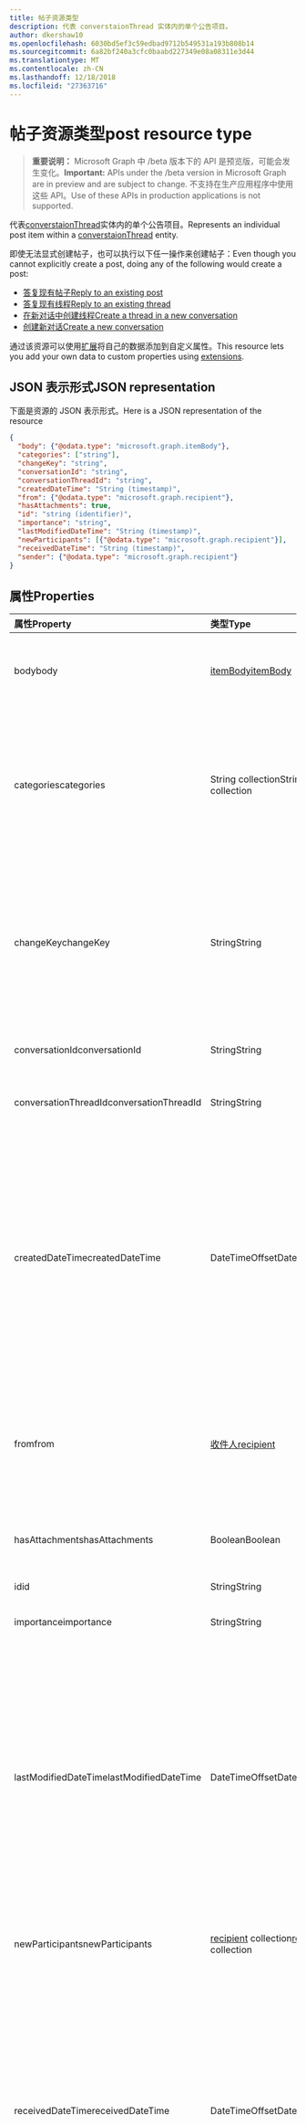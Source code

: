 ```yaml
---
title: 帖子资源类型
description: 代表 converstaionThread 实体内的单个公告项目。
author: dkershaw10
ms.openlocfilehash: 6030bd5ef3c59edbad9712b549531a193b808b14
ms.sourcegitcommit: 6a82bf240a3cfc0baabd227349e08a08311e3d44
ms.translationtype: MT
ms.contentlocale: zh-CN
ms.lasthandoff: 12/18/2018
ms.locfileid: "27363716"
---
```

# <a name="post-resource-type"></a><span data-ttu-id="bf221-103">帖子资源类型</span><span class="sxs-lookup"><span data-stu-id="bf221-103">post resource type</span></span>

> <span data-ttu-id="bf221-104">**重要说明：** Microsoft Graph 中 /beta 版本下的 API 是预览版，可能会发生变化。</span><span class="sxs-lookup"><span data-stu-id="bf221-104">**Important:** APIs under the /beta version in Microsoft Graph are in preview and are subject to change.</span></span> <span data-ttu-id="bf221-105">不支持在生产应用程序中使用这些 API。</span><span class="sxs-lookup"><span data-stu-id="bf221-105">Use of these APIs in production applications is not supported.</span></span>

<span data-ttu-id="bf221-106">代表[converstaionThread](conversationthread.md)实体内的单个公告项目。</span><span class="sxs-lookup"><span data-stu-id="bf221-106">Represents an individual post item within a [converstaionThread](conversationthread.md) entity.</span></span>

<span data-ttu-id="bf221-107">即使无法显式创建帖子，也可以执行以下任一操作来创建帖子：</span><span class="sxs-lookup"><span data-stu-id="bf221-107">Even though you cannot explicitly create a post, doing any of the following would create a post:</span></span>

* [<span data-ttu-id="bf221-108">答复现有帖子</span><span class="sxs-lookup"><span data-stu-id="bf221-108">Reply to an existing post</span></span>](../api/post-reply.md) 
* [<span data-ttu-id="bf221-109">答复现有线程</span><span class="sxs-lookup"><span data-stu-id="bf221-109">Reply to an existing thread</span></span>](../api/conversationthread-reply.md) 
* [<span data-ttu-id="bf221-110">在新对话中创建线程</span><span class="sxs-lookup"><span data-stu-id="bf221-110">Create a thread in a new conversation</span></span>](../api/group-post-threads.md)
* [<span data-ttu-id="bf221-111">创建新对话</span><span class="sxs-lookup"><span data-stu-id="bf221-111">Create a new conversation</span></span>](../api/group-post-conversations.md)

<span data-ttu-id="bf221-112">通过该资源可以使用[扩展](/graph/extensibility-overview)将自己的数据添加到自定义属性。</span><span class="sxs-lookup"><span data-stu-id="bf221-112">This resource lets you add your own data to custom properties using [extensions](/graph/extensibility-overview).</span></span>

## <a name="json-representation"></a><span data-ttu-id="bf221-113">JSON 表示形式</span><span class="sxs-lookup"><span data-stu-id="bf221-113">JSON representation</span></span>

<span data-ttu-id="bf221-114">下面是资源的 JSON 表示形式。</span><span class="sxs-lookup"><span data-stu-id="bf221-114">Here is a JSON representation of the resource</span></span>

<!-- {
  "blockType": "resource",
  "optionalProperties": [
    "attachments",
    "extensions",
    "inReplyTo",
    "multiValueExtendedProperties",
    "singleValueExtendedProperties"
  ],
  "@odata.type": "microsoft.graph.post"
}-->

```json
{
  "body": {"@odata.type": "microsoft.graph.itemBody"},
  "categories": ["string"],
  "changeKey": "string",
  "conversationId": "string",
  "conversationThreadId": "string",
  "createdDateTime": "String (timestamp)",
  "from": {"@odata.type": "microsoft.graph.recipient"},
  "hasAttachments": true,
  "id": "string (identifier)",
  "importance": "string",
  "lastModifiedDateTime": "String (timestamp)",
  "newParticipants": [{"@odata.type": "microsoft.graph.recipient"}],
  "receivedDateTime": "String (timestamp)",
  "sender": {"@odata.type": "microsoft.graph.recipient"}
}

```
## <a name="properties"></a><span data-ttu-id="bf221-115">属性</span><span class="sxs-lookup"><span data-stu-id="bf221-115">Properties</span></span>
| <span data-ttu-id="bf221-116">属性</span><span class="sxs-lookup"><span data-stu-id="bf221-116">Property</span></span>     | <span data-ttu-id="bf221-117">类型</span><span class="sxs-lookup"><span data-stu-id="bf221-117">Type</span></span>   |<span data-ttu-id="bf221-118">说明</span><span class="sxs-lookup"><span data-stu-id="bf221-118">Description</span></span>|
|:---------------|:--------|:----------|
|<span data-ttu-id="bf221-119">body</span><span class="sxs-lookup"><span data-stu-id="bf221-119">body</span></span>|[<span data-ttu-id="bf221-120">itemBody</span><span class="sxs-lookup"><span data-stu-id="bf221-120">itemBody</span></span>](itembody.md)|<span data-ttu-id="bf221-p102">帖子的内容。这是默认属性。此属性可为 NULL。</span><span class="sxs-lookup"><span data-stu-id="bf221-p102">The contents of the post. This is a default property. This property can be null.</span></span>|
|<span data-ttu-id="bf221-124">categories</span><span class="sxs-lookup"><span data-stu-id="bf221-124">categories</span></span>|<span data-ttu-id="bf221-125">String collection</span><span class="sxs-lookup"><span data-stu-id="bf221-125">String collection</span></span>|<span data-ttu-id="bf221-126">与帖子关联的类别。</span><span class="sxs-lookup"><span data-stu-id="bf221-126">The categories associated with the post.</span></span> <span data-ttu-id="bf221-127">每个类别对应于已为用户定义[outlookCategory](outlookcategory.md)的**displayName**属性。</span><span class="sxs-lookup"><span data-stu-id="bf221-127">Each category corresponds to the **displayName** property of an [outlookCategory](outlookcategory.md) that has been defined for a user.</span></span>|
|<span data-ttu-id="bf221-128">changeKey</span><span class="sxs-lookup"><span data-stu-id="bf221-128">changeKey</span></span>|<span data-ttu-id="bf221-129">String</span><span class="sxs-lookup"><span data-stu-id="bf221-129">String</span></span>|<span data-ttu-id="bf221-p104">标识帖子的版本。每次帖子更改时，ChangeKey 也将更改。这样，Exchange 可以将更改应用于该对象的正确版本。</span><span class="sxs-lookup"><span data-stu-id="bf221-p104">Identifies the version of the post. Every time the post is changed, ChangeKey changes as well. This allows Exchange to apply changes to the correct version of the object.</span></span>|
|<span data-ttu-id="bf221-133">conversationId</span><span class="sxs-lookup"><span data-stu-id="bf221-133">conversationId</span></span>|<span data-ttu-id="bf221-134">String</span><span class="sxs-lookup"><span data-stu-id="bf221-134">String</span></span>|<span data-ttu-id="bf221-p105">对话的唯一 ID。只读。</span><span class="sxs-lookup"><span data-stu-id="bf221-p105">Unique ID of the conversation. Read-only.</span></span>|
|<span data-ttu-id="bf221-137">conversationThreadId</span><span class="sxs-lookup"><span data-stu-id="bf221-137">conversationThreadId</span></span>|<span data-ttu-id="bf221-138">String</span><span class="sxs-lookup"><span data-stu-id="bf221-138">String</span></span>|<span data-ttu-id="bf221-p106">对话线程的唯一 ID。只读。</span><span class="sxs-lookup"><span data-stu-id="bf221-p106">Unique ID of the conversation thread. Read-only.</span></span>|
|<span data-ttu-id="bf221-141">createdDateTime</span><span class="sxs-lookup"><span data-stu-id="bf221-141">createdDateTime</span></span>|<span data-ttu-id="bf221-142">DateTimeOffset</span><span class="sxs-lookup"><span data-stu-id="bf221-142">DateTimeOffset</span></span>|<span data-ttu-id="bf221-p107">创建帖子时指定。DateTimeOffset 表示使用 ISO 8601 格式的日期和时间信息，并且始终处于 UTC 时间。例如，2014 年 1 月 1 日午夜 UTC 类似于如下形式：`'2014-01-01T00:00:00Z'`</span><span class="sxs-lookup"><span data-stu-id="bf221-p107">Specifies when the post was created. The DateTimeOffset type represents date and time information using ISO 8601 format and is always in UTC time. For example, midnight UTC on Jan 1, 2014 would look like this: `'2014-01-01T00:00:00Z'`</span></span>|
|<span data-ttu-id="bf221-146">from</span><span class="sxs-lookup"><span data-stu-id="bf221-146">from</span></span>|[<span data-ttu-id="bf221-147">收件人</span><span class="sxs-lookup"><span data-stu-id="bf221-147">recipient</span></span>](recipient.md)|<span data-ttu-id="bf221-p108">在委派访问方案中使用。指示代表另一用户发布了此邮件的帐户。这是默认属性。</span><span class="sxs-lookup"><span data-stu-id="bf221-p108">Used in delegate access scenarios. Indicates who posted the message on behalf of another user. This is a default property.</span></span>|
|<span data-ttu-id="bf221-151">hasAttachments</span><span class="sxs-lookup"><span data-stu-id="bf221-151">hasAttachments</span></span>|<span data-ttu-id="bf221-152">Boolean</span><span class="sxs-lookup"><span data-stu-id="bf221-152">Boolean</span></span>|<span data-ttu-id="bf221-p109">指示帖子是否具有至少一个附件。这是默认属性。</span><span class="sxs-lookup"><span data-stu-id="bf221-p109">Indicates whether the post has at least one attachment. This is a default property.</span></span>|
|<span data-ttu-id="bf221-155">id</span><span class="sxs-lookup"><span data-stu-id="bf221-155">id</span></span>|<span data-ttu-id="bf221-156">String</span><span class="sxs-lookup"><span data-stu-id="bf221-156">String</span></span>| <span data-ttu-id="bf221-157">只读。</span><span class="sxs-lookup"><span data-stu-id="bf221-157">Read-only.</span></span>|
|<span data-ttu-id="bf221-158">importance</span><span class="sxs-lookup"><span data-stu-id="bf221-158">importance</span></span> | <span data-ttu-id="bf221-159">String</span><span class="sxs-lookup"><span data-stu-id="bf221-159">String</span></span> | <span data-ttu-id="bf221-160">组文章的重要性： `low`， `normal`， `high`。</span><span class="sxs-lookup"><span data-stu-id="bf221-160">The importance of a group post: `low`, `normal`, `high`.</span></span> |
|<span data-ttu-id="bf221-161">lastModifiedDateTime</span><span class="sxs-lookup"><span data-stu-id="bf221-161">lastModifiedDateTime</span></span>|<span data-ttu-id="bf221-162">DateTimeOffset</span><span class="sxs-lookup"><span data-stu-id="bf221-162">DateTimeOffset</span></span>|<span data-ttu-id="bf221-p110">帖子上次修改时指定。DateTimeOffset 表示使用 ISO 8601 格式的日期和时间信息，并且始终处于 UTC 时间。例如，2014 年 1 月 1 日午夜 UTC 类似于如下形式：`'2014-01-01T00:00:00Z'`</span><span class="sxs-lookup"><span data-stu-id="bf221-p110">Specifies when the post was last modified. The DateTimeOffset type represents date and time information using ISO 8601 format and is always in UTC time. For example, midnight UTC on Jan 1, 2014 would look like this: `'2014-01-01T00:00:00Z'`</span></span>|
|<span data-ttu-id="bf221-166">newParticipants</span><span class="sxs-lookup"><span data-stu-id="bf221-166">newParticipants</span></span>|<span data-ttu-id="bf221-167">[recipient](recipient.md) collection</span><span class="sxs-lookup"><span data-stu-id="bf221-167">[recipient](recipient.md) collection</span></span>|<span data-ttu-id="bf221-168">添加到此线程作为帖子一部分的对话参与者。</span><span class="sxs-lookup"><span data-stu-id="bf221-168">Conversation participants that were added to the thread as part of this post.</span></span>|
|<span data-ttu-id="bf221-169">receivedDateTime</span><span class="sxs-lookup"><span data-stu-id="bf221-169">receivedDateTime</span></span>|<span data-ttu-id="bf221-170">DateTimeOffset</span><span class="sxs-lookup"><span data-stu-id="bf221-170">DateTimeOffset</span></span>|<span data-ttu-id="bf221-p111">接收到帖子时指定。DateTimeOffset 表示使用 ISO 8601 格式的日期和时间信息，并且始终处于 UTC 时间。例如，2014 年 1 月 1 日午夜 UTC 类似于如下形式：`'2014-01-01T00:00:00Z'`</span><span class="sxs-lookup"><span data-stu-id="bf221-p111">Specifies when the post was received. The DateTimeOffset type represents date and time information using ISO 8601 format and is always in UTC time. For example, midnight UTC on Jan 1, 2014 would look like this: `'2014-01-01T00:00:00Z'`</span></span>|
|<span data-ttu-id="bf221-174">sender</span><span class="sxs-lookup"><span data-stu-id="bf221-174">sender</span></span>|[<span data-ttu-id="bf221-175">recipient</span><span class="sxs-lookup"><span data-stu-id="bf221-175">recipient</span></span>](recipient.md)|<span data-ttu-id="bf221-p112">包含发件人的地址未指定发件人时，发件人的值假定为已经过验证身份的用户的地址。这是默认属性。</span><span class="sxs-lookup"><span data-stu-id="bf221-p112">Contains the address of the sender. The value of Sender is assumed to be the address of the authenticated user in the case when Sender is not specified. This is a default property.</span></span>|

## <a name="relationships"></a><span data-ttu-id="bf221-179">Relationships</span><span class="sxs-lookup"><span data-stu-id="bf221-179">Relationships</span></span>
| <span data-ttu-id="bf221-180">关系</span><span class="sxs-lookup"><span data-stu-id="bf221-180">Relationship</span></span> | <span data-ttu-id="bf221-181">类型</span><span class="sxs-lookup"><span data-stu-id="bf221-181">Type</span></span>   |<span data-ttu-id="bf221-182">说明</span><span class="sxs-lookup"><span data-stu-id="bf221-182">Description</span></span>|
|:---------------|:--------|:----------|
|<span data-ttu-id="bf221-183">attachments</span><span class="sxs-lookup"><span data-stu-id="bf221-183">attachments</span></span>|<span data-ttu-id="bf221-184">[附件](attachment.md) 集合</span><span class="sxs-lookup"><span data-stu-id="bf221-184">[Attachment](attachment.md) collection</span></span>|<span data-ttu-id="bf221-185">为公告[fileAttachment](fileattachment.md)和[itemAttachment](itemattachment.md)， [referenceAttachment](referenceattachment.md)附件的集合。</span><span class="sxs-lookup"><span data-stu-id="bf221-185">The collection of [fileAttachment](fileattachment.md), [itemAttachment](itemattachment.md), and [referenceAttachment](referenceattachment.md) attachments for the post.</span></span> <span data-ttu-id="bf221-186">只读。</span><span class="sxs-lookup"><span data-stu-id="bf221-186">Read-only.</span></span> <span data-ttu-id="bf221-187">可为 Null。</span><span class="sxs-lookup"><span data-stu-id="bf221-187">Nullable.</span></span>|
|<span data-ttu-id="bf221-188">extensions</span><span class="sxs-lookup"><span data-stu-id="bf221-188">extensions</span></span>|<span data-ttu-id="bf221-189">[扩展](extension.md)集合</span><span class="sxs-lookup"><span data-stu-id="bf221-189">[Extension](extension.md) collection</span></span>|<span data-ttu-id="bf221-p114">为帖子定义的开放扩展集合。只读。可为 NULL。</span><span class="sxs-lookup"><span data-stu-id="bf221-p114">The collection of open extensions defined for the post. Read-only. Nullable.</span></span>|
|<span data-ttu-id="bf221-193">inReplyTo</span><span class="sxs-lookup"><span data-stu-id="bf221-193">inReplyTo</span></span>|[<span data-ttu-id="bf221-194">Post</span><span class="sxs-lookup"><span data-stu-id="bf221-194">Post</span></span>](post.md)|<span data-ttu-id="bf221-195">此文章答复中[conversationThread](conversationthread.md)早期文章。</span><span class="sxs-lookup"><span data-stu-id="bf221-195">The earlier post that this post is replying to in the [conversationThread](conversationthread.md).</span></span> <span data-ttu-id="bf221-196">只读。</span><span class="sxs-lookup"><span data-stu-id="bf221-196">Read-only.</span></span>|
|<span data-ttu-id="bf221-197">multiValueExtendedProperties</span><span class="sxs-lookup"><span data-stu-id="bf221-197">multiValueExtendedProperties</span></span>|<span data-ttu-id="bf221-198">[multiValueLegacyExtendedProperty](multivaluelegacyextendedproperty.md) 集合</span><span class="sxs-lookup"><span data-stu-id="bf221-198">[multiValueLegacyExtendedProperty](multivaluelegacyextendedproperty.md) collection</span></span>| <span data-ttu-id="bf221-p116">为帖子定义的多值扩展属性的集合。只读。可为 Null。</span><span class="sxs-lookup"><span data-stu-id="bf221-p116">The collection of multi-value extended properties defined for the post. Read-only. Nullable.</span></span>|
|<span data-ttu-id="bf221-202">singleValueExtendedProperties</span><span class="sxs-lookup"><span data-stu-id="bf221-202">singleValueExtendedProperties</span></span>|<span data-ttu-id="bf221-203">[singleValueLegacyExtendedProperty](singlevaluelegacyextendedproperty.md) 集合</span><span class="sxs-lookup"><span data-stu-id="bf221-203">[singleValueLegacyExtendedProperty](singlevaluelegacyextendedproperty.md) collection</span></span>| <span data-ttu-id="bf221-p117">为帖子定义的单值扩展属性的集合。只读。可为 Null。</span><span class="sxs-lookup"><span data-stu-id="bf221-p117">The collection of single-value extended properties defined for the post. Read-only. Nullable.</span></span>|

## <a name="methods"></a><span data-ttu-id="bf221-207">方法</span><span class="sxs-lookup"><span data-stu-id="bf221-207">Methods</span></span>

| <span data-ttu-id="bf221-208">方法</span><span class="sxs-lookup"><span data-stu-id="bf221-208">Method</span></span>           | <span data-ttu-id="bf221-209">返回类型</span><span class="sxs-lookup"><span data-stu-id="bf221-209">Return Type</span></span>    |<span data-ttu-id="bf221-210">说明</span><span class="sxs-lookup"><span data-stu-id="bf221-210">Description</span></span>|
|:---------------|:--------|:----------|
|[<span data-ttu-id="bf221-211">列出帖子</span><span class="sxs-lookup"><span data-stu-id="bf221-211">List posts</span></span>](../api/conversationthread-list-posts.md) | [<span data-ttu-id="bf221-212">帖子</span><span class="sxs-lookup"><span data-stu-id="bf221-212">post</span></span>](post.md) |<span data-ttu-id="bf221-213">获取指定线程的帖子。</span><span class="sxs-lookup"><span data-stu-id="bf221-213">Get the posts of the specified thread.</span></span> |
|[<span data-ttu-id="bf221-214">获取帖子</span><span class="sxs-lookup"><span data-stu-id="bf221-214">Get post</span></span>](../api/post-get.md) | [<span data-ttu-id="bf221-215">帖子</span><span class="sxs-lookup"><span data-stu-id="bf221-215">post</span></span>](post.md) |<span data-ttu-id="bf221-216">获取指定的线程中帖子的属性和关系。</span><span class="sxs-lookup"><span data-stu-id="bf221-216">Get the properties and relationships of a post in a specified thread.</span></span>|
|[<span data-ttu-id="bf221-217">答复</span><span class="sxs-lookup"><span data-stu-id="bf221-217">Reply</span></span>](../api/post-reply.md)|<span data-ttu-id="bf221-218">无</span><span class="sxs-lookup"><span data-stu-id="bf221-218">None</span></span>|<span data-ttu-id="bf221-219">在组对话中答复帖子，并向指定线程中添加新帖子。</span><span class="sxs-lookup"><span data-stu-id="bf221-219">Reply to a post and add a new post to the specified thread in a group conversation.</span></span>|
|[<span data-ttu-id="bf221-220">转发</span><span class="sxs-lookup"><span data-stu-id="bf221-220">Forward</span></span>](../api/post-forward.md)|<span data-ttu-id="bf221-221">无</span><span class="sxs-lookup"><span data-stu-id="bf221-221">None</span></span>|<span data-ttu-id="bf221-222">将帖子转发给收件人。</span><span class="sxs-lookup"><span data-stu-id="bf221-222">Forward a post to a recipient.</span></span>|
|<span data-ttu-id="bf221-223">**Attachments**</span><span class="sxs-lookup"><span data-stu-id="bf221-223">**Attachments**</span></span>| | |
|[<span data-ttu-id="bf221-224">列出附件</span><span class="sxs-lookup"><span data-stu-id="bf221-224">List attachments</span></span>](../api/post-list-attachments.md) |<span data-ttu-id="bf221-225">[attachment](attachment.md) 集合</span><span class="sxs-lookup"><span data-stu-id="bf221-225">[attachment](attachment.md) collection</span></span>| <span data-ttu-id="bf221-226">获取帖子的所有附件。</span><span class="sxs-lookup"><span data-stu-id="bf221-226">Get all attachments on a post.</span></span>|
|[<span data-ttu-id="bf221-227">Add attachment</span><span class="sxs-lookup"><span data-stu-id="bf221-227">Add attachment</span></span>](../api/post-post-attachments.md) |[<span data-ttu-id="bf221-228">attachment</span><span class="sxs-lookup"><span data-stu-id="bf221-228">attachment</span></span>](attachment.md)| <span data-ttu-id="bf221-229">将附件添加到帖子中。</span><span class="sxs-lookup"><span data-stu-id="bf221-229">Add an attachment to a post.</span></span> |
|<span data-ttu-id="bf221-230">**开放扩展**</span><span class="sxs-lookup"><span data-stu-id="bf221-230">**Open extensions**</span></span>| | |
|[<span data-ttu-id="bf221-231">创建开放扩展</span><span class="sxs-lookup"><span data-stu-id="bf221-231">Create open extension</span></span>](../api/opentypeextension-post-opentypeextension.md) |[<span data-ttu-id="bf221-232">openTypeExtension</span><span class="sxs-lookup"><span data-stu-id="bf221-232">openTypeExtension</span></span>](opentypeextension.md)| <span data-ttu-id="bf221-233">创建开放扩展，并将自定义属性添加到新资源或现有资源。</span><span class="sxs-lookup"><span data-stu-id="bf221-233">Create an open extension and add custom properties to a new or existing resource.</span></span>|
|[<span data-ttu-id="bf221-234">获取开放扩展</span><span class="sxs-lookup"><span data-stu-id="bf221-234">Get open extension</span></span>](../api/opentypeextension-get.md) |<span data-ttu-id="bf221-235">[openTypeExtension](opentypeextension.md) 集合</span><span class="sxs-lookup"><span data-stu-id="bf221-235">[openTypeExtension](opentypeextension.md) collection</span></span>| <span data-ttu-id="bf221-236">获取扩展名称标识的开放扩展。</span><span class="sxs-lookup"><span data-stu-id="bf221-236">Get an open extension identified by the extension name.</span></span>|
|<span data-ttu-id="bf221-237">**架构扩展**</span><span class="sxs-lookup"><span data-stu-id="bf221-237">**Schema extensions**</span></span>| | |
|[<span data-ttu-id="bf221-238">添加架构扩展值</span><span class="sxs-lookup"><span data-stu-id="bf221-238">Add schema extension values</span></span>](/graph/extensibility-schema-groups) || <span data-ttu-id="bf221-239">创建架构扩展定义，然后使用它向资源添加自定义键入数据。</span><span class="sxs-lookup"><span data-stu-id="bf221-239">Create a schema extension definition and then use it to add custom typed data to a resource.</span></span>|
|<span data-ttu-id="bf221-240">**扩展属性**</span><span class="sxs-lookup"><span data-stu-id="bf221-240">**Extended properties**</span></span>| | |
|[<span data-ttu-id="bf221-241">创建单值扩展属性</span><span class="sxs-lookup"><span data-stu-id="bf221-241">Create single-value extended property</span></span>](../api/singlevaluelegacyextendedproperty-post-singlevalueextendedproperties.md) |[<span data-ttu-id="bf221-242">帖子</span><span class="sxs-lookup"><span data-stu-id="bf221-242">post</span></span>](post.md)  |<span data-ttu-id="bf221-243">在新建或现有帖子中创建一个或多个单值扩展属性。</span><span class="sxs-lookup"><span data-stu-id="bf221-243">Create one or more single-value extended properties in a new or existing post.</span></span>   |
|[<span data-ttu-id="bf221-244">获取具有单值扩展属性的帖子</span><span class="sxs-lookup"><span data-stu-id="bf221-244">Get post with single-value extended property</span></span>](../api/singlevaluelegacyextendedproperty-get.md)  | [<span data-ttu-id="bf221-245">帖子</span><span class="sxs-lookup"><span data-stu-id="bf221-245">post</span></span>](post.md) | <span data-ttu-id="bf221-246">通过使用 `$expand` or `$filter` 获取包含单值扩展属性的帖子。</span><span class="sxs-lookup"><span data-stu-id="bf221-246">Get posts that contain a single-value extended property by using `$expand` or `$filter`.</span></span> |
|[<span data-ttu-id="bf221-247">创建多值扩展属性</span><span class="sxs-lookup"><span data-stu-id="bf221-247">Create multi-value extended property</span></span>](../api/multivaluelegacyextendedproperty-post-multivalueextendedproperties.md) | [<span data-ttu-id="bf221-248">帖子</span><span class="sxs-lookup"><span data-stu-id="bf221-248">post</span></span>](post.md) | <span data-ttu-id="bf221-249">在新建或现有的帖子中创建一个或多个多值扩展属性。</span><span class="sxs-lookup"><span data-stu-id="bf221-249">Create one or more multi-value extended properties in a new or existing post.</span></span>  |
|[<span data-ttu-id="bf221-250">获取具有多值扩展属性的帖子</span><span class="sxs-lookup"><span data-stu-id="bf221-250">Get post with multi-value extended property</span></span>](../api/multivaluelegacyextendedproperty-get.md)  | [<span data-ttu-id="bf221-251">帖子</span><span class="sxs-lookup"><span data-stu-id="bf221-251">post</span></span>](post.md) | <span data-ttu-id="bf221-252">使用 `$expand` 获取包含一个多值扩展属性的帖子。</span><span class="sxs-lookup"><span data-stu-id="bf221-252">Get a post that contains a multi-value extended property by using `$expand`.</span></span> |

## <a name="see-also"></a><span data-ttu-id="bf221-253">另请参阅</span><span class="sxs-lookup"><span data-stu-id="bf221-253">See also</span></span>

- [<span data-ttu-id="bf221-254">使用扩展向资源添加自定义数据</span><span class="sxs-lookup"><span data-stu-id="bf221-254">Add custom data to resources using extensions</span></span>](/graph/extensibility-overview)
- [<span data-ttu-id="bf221-255">使用开放扩展向用户添加自定义数据</span><span class="sxs-lookup"><span data-stu-id="bf221-255">Add custom data to users using open extensions</span></span>](/graph/extensibility-open-users)
- [<span data-ttu-id="bf221-256">使用架构扩展向组添加自定义数据</span><span class="sxs-lookup"><span data-stu-id="bf221-256">Add custom data to groups using schema extensions</span></span>](/graph/extensibility-schema-groups)


<!-- uuid: 8fcb5dbc-d5aa-4681-8e31-b001d5168d79
2015-10-25 14:57:30 UTC -->
<!-- {
  "type": "#page.annotation",
  "description": "post resource",
  "keywords": "",
  "section": "documentation",
  "tocPath": ""
}-->